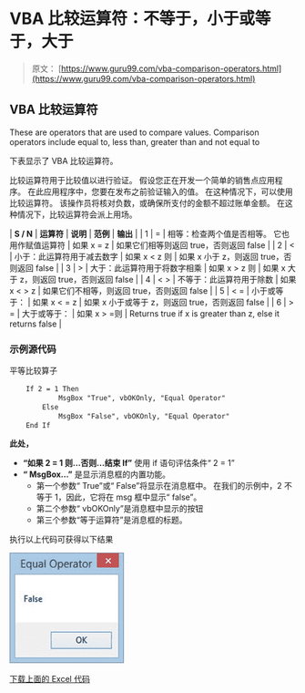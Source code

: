 # VBA 比较运算符：不等于，小于或等于，大于

> 原文： [https://www.guru99.com/vba-comparison-operators.html](https://www.guru99.com/vba-comparison-operators.html)

## VBA 比较运算符

These are operators that are used to compare values. Comparison operators include equal to, less than, greater than and not equal to

下表显示了 VBA 比较运算符。

比较运算符用于比较值以进行验证。 假设您正在开发一个简单的销售点应用程序。 在此应用程序中，您要在发布之前验证输入的值。 在这种情况下，可以使用比较运算符。 该操作员将核对负数，或确保所支付的金额不超过账单金额。 在这种情况下，比较运算符会派上用场。

| **S / N** | **运算符** | **说明** | **范例** | **输出** |
| 1 | = | 相等：检查两个值是否相等。 它也用作赋值运算符 | 如果 x = z | 如果它们相等则返回 true，否则返回 false |
| 2 | < | 小于：此运算符用于减去数字 | 如果 x < z 则 | 如果 x 小于 z，则返回 true，否则返回 false |
| 3 | > | 大于：此运算符用于将数字相乘 | 如果 x > z 则 | 如果 x 大于 z，则返回 true，否则返回 false |
| 4 | < > | 不等于：此运算符用于除数 | 如果 x < > z | 如果它们不相等，则返回 true，否则返回 false |
| 5 | < = | 小于或等于： | 如果 x < = z | 如果 x 小于或等于 z，则返回 true，否则返回 false |
| 6 | > = | 大于或等于： | 如果 x > =则 | Returns true if x is greater than z, else it returns false |

### 示例源代码

平等比较算子

```
    If 2 = 1 Then
            MsgBox "True", vbOKOnly, "Equal Operator"
        Else
            MsgBox "False", vbOKOnly, "Equal Operator"
    End If

```

**此处，**

*   **“如果 2 = 1 则…否则…结束 If”** 使用 if 语句评估条件“ 2 = 1”
*   **“ MsgBox…”** 是显示消息框的内置功能。
    *   第一个参数“ True”或“ False”将显示在消息框中。 在我们的示例中，2 不等于 1，因此，它将在 msg 框中显示“ false”。
    *   第二个参数“ vbOKOnly”是消息框中显示的按钮
    *   第三个参数“等于运算符”是消息框的标题。

执行以上代码可获得以下结果

![VBA Operators](img/ba0138c1fa16cc2cf47518bef995e322.png "VBA Operators")

[下载上面的 Excel 代码](https://drive.google.com/uc?export=download&id=0BwL5un1OyjsdUF9sOGtqbVItZVU)